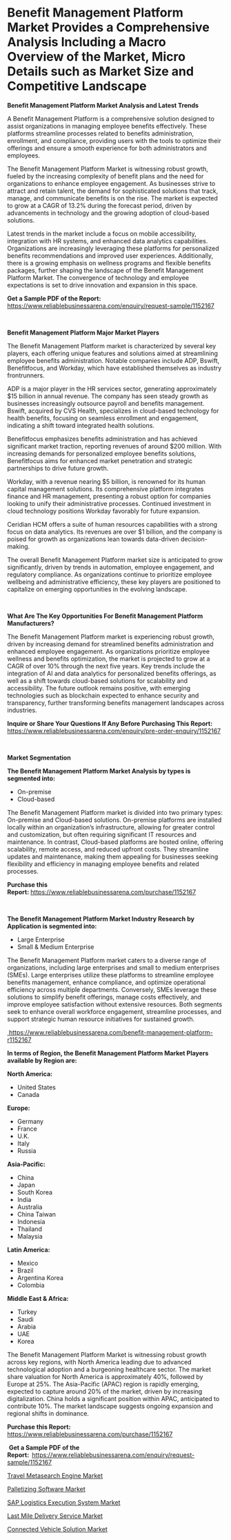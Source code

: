 <p><h1>Benefit Management Platform Market Provides a Comprehensive Analysis Including a Macro Overview of the Market, Micro Details such as Market Size and Competitive Landscape</h1></p><p><strong>Benefit Management Platform Market Analysis and Latest Trends</strong></p>
<p><p>A Benefit Management Platform is a comprehensive solution designed to assist organizations in managing employee benefits effectively. These platforms streamline processes related to benefits administration, enrollment, and compliance, providing users with the tools to optimize their offerings and ensure a smooth experience for both administrators and employees. </p><p>The Benefit Management Platform Market is witnessing robust growth, fueled by the increasing complexity of benefit plans and the need for organizations to enhance employee engagement. As businesses strive to attract and retain talent, the demand for sophisticated solutions that track, manage, and communicate benefits is on the rise. The market is expected to grow at a CAGR of 13.2% during the forecast period, driven by advancements in technology and the growing adoption of cloud-based solutions.</p><p>Latest trends in the market include a focus on mobile accessibility, integration with HR systems, and enhanced data analytics capabilities. Organizations are increasingly leveraging these platforms for personalized benefits recommendations and improved user experiences. Additionally, there is a growing emphasis on wellness programs and flexible benefits packages, further shaping the landscape of the Benefit Management Platform Market. The convergence of technology and employee expectations is set to drive innovation and expansion in this space.</p></p>
<p><strong>Get a Sample PDF of the Report:&nbsp;</strong> <a href="https://www.reliablebusinessarena.com/enquiry/request-sample/1152167?utm_campaign=1892&utm_medium=2&utm_source=Github&utm_content=ia&utm_term=11032025&utm_id=benefit-management-platform">https://www.reliablebusinessarena.com/enquiry/request-sample/1152167</a></p>
<p>&nbsp;</p>
<p><strong>Benefit Management Platform Major Market Players</strong></p>
<p><p>The Benefit Management Platform market is characterized by several key players, each offering unique features and solutions aimed at streamlining employee benefits administration. Notable companies include ADP, Bswift, Benefitfocus, and Workday, which have established themselves as industry frontrunners.</p><p>ADP is a major player in the HR services sector, generating approximately $15 billion in annual revenue. The company has seen steady growth as businesses increasingly outsource payroll and benefits management. Bswift, acquired by CVS Health, specializes in cloud-based technology for health benefits, focusing on seamless enrollment and engagement, indicating a shift toward integrated health solutions.</p><p>Benefitfocus emphasizes benefits administration and has achieved significant market traction, reporting revenues of around $200 million. With increasing demands for personalized employee benefits solutions, Benefitfocus aims for enhanced market penetration and strategic partnerships to drive future growth.</p><p>Workday, with a revenue nearing $5 billion, is renowned for its human capital management solutions. Its comprehensive platform integrates finance and HR management, presenting a robust option for companies looking to unify their administrative processes. Continued investment in cloud technology positions Workday favorably for future expansion.</p><p>Ceridian HCM offers a suite of human resources capabilities with a strong focus on data analytics. Its revenues are over $1 billion, and the company is poised for growth as organizations lean towards data-driven decision-making.</p><p>The overall Benefit Management Platform market size is anticipated to grow significantly, driven by trends in automation, employee engagement, and regulatory compliance. As organizations continue to prioritize employee wellbeing and administrative efficiency, these key players are positioned to capitalize on emerging opportunities in the evolving landscape.</p></p>
<p>&nbsp;</p>
<p><strong>What Are The Key Opportunities For Benefit Management Platform Manufacturers?</strong></p>
<p><p>The Benefit Management Platform market is experiencing robust growth, driven by increasing demand for streamlined benefits administration and enhanced employee engagement. As organizations prioritize employee wellness and benefits optimization, the market is projected to grow at a CAGR of over 10% through the next five years. Key trends include the integration of AI and data analytics for personalized benefits offerings, as well as a shift towards cloud-based solutions for scalability and accessibility. The future outlook remains positive, with emerging technologies such as blockchain expected to enhance security and transparency, further transforming benefits management landscapes across industries.</p></p>
<p><strong>Inquire or Share Your Questions If Any Before Purchasing This Report:</strong> <a href="https://www.reliablebusinessarena.com/enquiry/pre-order-enquiry/1152167?utm_campaign=1892&utm_medium=2&utm_source=Github&utm_content=ia&utm_term=11032025&utm_id=benefit-management-platform">https://www.reliablebusinessarena.com/enquiry/pre-order-enquiry/1152167</a></p>
<p>&nbsp;</p>
<p><strong>Market Segmentation</strong></p>
<p><strong>The Benefit Management Platform Market Analysis by types is segmented into:</strong></p>
<p><ul><li>On-premise</li><li>Cloud-based</li></ul></p>
<p><p>The Benefit Management Platform market is divided into two primary types: On-premise and Cloud-based solutions. On-premise platforms are installed locally within an organization’s infrastructure, allowing for greater control and customization, but often requiring significant IT resources and maintenance. In contrast, Cloud-based platforms are hosted online, offering scalability, remote access, and reduced upfront costs. They streamline updates and maintenance, making them appealing for businesses seeking flexibility and efficiency in managing employee benefits and related processes.</p></p>
<p><strong>Purchase this Report:&nbsp;</strong><a href="https://www.reliablebusinessarena.com/purchase/1152167?utm_campaign=1892&utm_medium=2&utm_source=Github&utm_content=ia&utm_term=11032025&utm_id=benefit-management-platform">https://www.reliablebusinessarena.com/purchase/1152167</a></p>
<p>&nbsp;</p>
<p><strong>The Benefit Management Platform Market Industry Research by Application is segmented into:</strong></p>
<p><ul><li>Large Enterprise</li><li>Small & Medium Enterprise</li></ul></p>
<p><p>The Benefit Management Platform market caters to a diverse range of organizations, including large enterprises and small to medium enterprises (SMEs). Large enterprises utilize these platforms to streamline employee benefits management, enhance compliance, and optimize operational efficiency across multiple departments. Conversely, SMEs leverage these solutions to simplify benefit offerings, manage costs effectively, and improve employee satisfaction without extensive resources. Both segments seek to enhance overall workforce engagement, streamline processes, and support strategic human resource initiatives for sustained growth.</p></p>
<p><a href="https://www.reliablebusinessarena.com/benefit-management-platform-r1152167?utm_campaign=1892&utm_medium=2&utm_source=Github&utm_content=ia&utm_term=11032025&utm_id=benefit-management-platform">&nbsp;https://www.reliablebusinessarena.com/benefit-management-platform-r1152167</a></p>
<p><strong>In terms of Region, the Benefit Management Platform Market Players available by Region are:</strong></p>
<p>
    <p> <strong> North America: </strong>
        <ul>
            <li>United States</li>
            <li>Canada</li>
        </ul>
        </p> 
    <p> <strong> Europe: </strong>
        <ul>
            <li>Germany</li>
            <li>France</li>
            <li>U.K.</li>
            <li>Italy</li>
            <li>Russia</li>
        </ul>
        </p> 
    <p> <strong> Asia-Pacific: </strong>
        <ul>
            <li>China</li>
            <li>Japan</li>
            <li>South Korea</li>
            <li>India</li>
            <li>Australia</li>
            <li>China Taiwan</li>
            <li>Indonesia</li>
            <li>Thailand</li>
            <li>Malaysia</li>
        </ul>
        </p> 
    <p> <strong> Latin America: </strong>
        <ul>
            <li>Mexico</li>
            <li>Brazil</li>
            <li>Argentina Korea</li>
            <li>Colombia</li>
        </ul>
        </p> 
    <p> <strong> Middle East & Africa: </strong>
        <ul>
            <li>Turkey</li>
            <li>Saudi</li>
            <li>Arabia</li>
            <li>UAE</li>
            <li>Korea</li>
        </ul>
    </p>
    </p>
<p><p>The Benefit Management Platform Market is witnessing robust growth across key regions, with North America leading due to advanced technological adoption and a burgeoning healthcare sector. The market share valuation for North America is approximately 40%, followed by Europe at 25%. The Asia-Pacific (APAC) region is rapidly emerging, expected to capture around 20% of the market, driven by increasing digitalization. China holds a significant position within APAC, anticipated to contribute 10%. The market landscape suggests ongoing expansion and regional shifts in dominance.</p></p>
<p><strong>Purchase this Report: </strong><a href="https://www.reliablebusinessarena.com/purchase/1152167?utm_campaign=1892&utm_medium=2&utm_source=Github&utm_content=ia&utm_term=11032025&utm_id=benefit-management-platform">https://www.reliablebusinessarena.com/purchase/1152167</a></p>
<p>&nbsp;<strong>Get a Sample PDF of the Report:&nbsp;&nbsp;</strong><a href="https://www.reliablebusinessarena.com/enquiry/request-sample/1152167?utm_campaign=1892&utm_medium=2&utm_source=Github&utm_content=ia&utm_term=11032025&utm_id=benefit-management-platform">https://www.reliablebusinessarena.com/enquiry/request-sample/1152167</a></p>
<p><strong></strong></p>
<p><p><a href="https://github.com/adyawafurber1/Market-Research-Report-List-1/blob/main/travel-metasearch-engine-market.md?utm_campaign=1892&utm_medium=2&utm_source=Github&utm_content=ia&utm_term=11032025&utm_id=benefit-management-platform">Travel Metasearch Engine Market</a></p><p><a href="https://github.com/gerdabatiskzv9/Market-Research-Report-List-1/blob/main/palletizing-software-market.md?utm_campaign=1892&utm_medium=2&utm_source=Github&utm_content=ia&utm_term=11032025&utm_id=benefit-management-platform">Palletizing Software Market</a></p><p><a href="https://github.com/bensemilia864/Market-Research-Report-List-1/blob/main/sap-logistics-execution-system-market.md?utm_campaign=1892&utm_medium=2&utm_source=Github&utm_content=ia&utm_term=11032025&utm_id=benefit-management-platform">SAP Logistics Execution System Market</a></p><p><a href="https://github.com/pimanoruman/Market-Research-Report-List-1/blob/main/last-mile-delivery-service-market.md?utm_campaign=1892&utm_medium=2&utm_source=Github&utm_content=ia&utm_term=11032025&utm_id=benefit-management-platform">Last Mile Delivery Service Market</a></p><p><a href="https://github.com/sungbruington660/Market-Research-Report-List-1/blob/main/connected-vehicle-solution-market.md?utm_campaign=1892&utm_medium=2&utm_source=Github&utm_content=ia&utm_term=11032025&utm_id=benefit-management-platform">Connected Vehicle Solution Market</a></p></p>